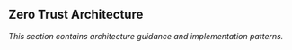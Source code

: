## Zero Trust Architecture

_This section contains architecture guidance and implementation patterns._
